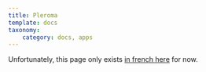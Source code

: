 ```yaml
---
title: Pleroma
template: docs
taxonomy:
    category: docs, apps
---
```


Unfortunately, this page only exists [in french here](/app_pleroma_fr) for now.
